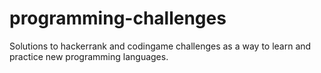 # programming-challenges

Solutions to hackerrank and codingame challenges as a way to learn and practice new programming languages.

